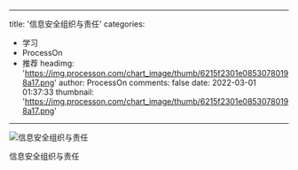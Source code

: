 
---
title: '信息安全组织与责任'
categories: 
 - 学习
 - ProcessOn
 - 推荐
headimg: 'https://img.processon.com/chart_image/thumb/6215f2301e08530780198a17.png'
author: ProcessOn
comments: false
date: 2022-03-01 01:37:33
thumbnail: 'https://img.processon.com/chart_image/thumb/6215f2301e08530780198a17.png'
---

<div>   
<img class="thumb" alt="信息安全组织与责任" src="https://img.processon.com/chart_image/thumb/6215f2301e08530780198a17.png" referrerpolicy="no-referrer">
<p>信息安全组织与责任</p>  
</div>
            